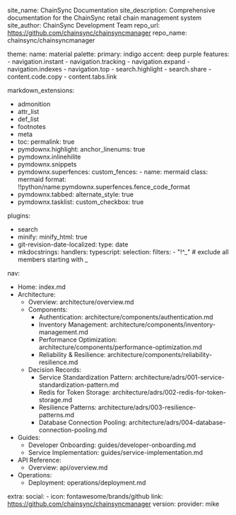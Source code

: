 site_name: ChainSync Documentation
site_description: Comprehensive documentation for the ChainSync retail chain management system
site_author: ChainSync Development Team
repo_url: https://github.com/chainsync/chainsyncmanager
repo_name: chainsync/chainsyncmanager

theme:
name: material
palette:
primary: indigo
accent: deep purple
features: - navigation.instant - navigation.tracking - navigation.expand - navigation.indexes - navigation.top - search.highlight - search.share - content.code.copy - content.tabs.link

markdown_extensions:

- admonition
- attr_list
- def_list
- footnotes
- meta
- toc:
  permalink: true
- pymdownx.highlight:
  anchor_linenums: true
- pymdownx.inlinehilite
- pymdownx.snippets
- pymdownx.superfences:
  custom_fences: - name: mermaid
  class: mermaid
  format: !!python/name:pymdownx.superfences.fence_code_format
- pymdownx.tabbed:
  alternate_style: true
- pymdownx.tasklist:
  custom_checkbox: true

plugins:

- search
- minify:
  minify_html: true
- git-revision-date-localized:
  type: date
- mkdocstrings:
  handlers:
  typescript:
  selection:
  filters: - "!^_" # exclude all members starting with _

nav:

- Home: index.md
- Architecture:
  - Overview: architecture/overview.md
  - Components:
    - Authentication: architecture/components/authentication.md
    - Inventory Management: architecture/components/inventory-management.md
    - Performance Optimization: architecture/components/performance-optimization.md
    - Reliability & Resilience: architecture/components/reliability-resilience.md
  - Decision Records:
    - Service Standardization Pattern: architecture/adrs/001-service-standardization-pattern.md
    - Redis for Token Storage: architecture/adrs/002-redis-for-token-storage.md
    - Resilience Patterns: architecture/adrs/003-resilience-patterns.md
    - Database Connection Pooling: architecture/adrs/004-database-connection-pooling.md
- Guides:
  - Developer Onboarding: guides/developer-onboarding.md
  - Service Implementation: guides/service-implementation.md
- API Reference:
  - Overview: api/overview.md
- Operations:
  - Deployment: operations/deployment.md

extra:
social: - icon: fontawesome/brands/github
link: https://github.com/chainsync/chainsyncmanager
version:
provider: mike

